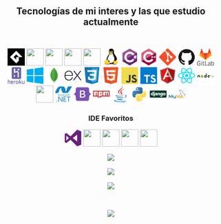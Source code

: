 

<!--[![ReadMe Card](https://github-readme-stats.vercel.app/api/pin/?username=SebastianEPH&repo=SpyTrojan_Keylogger)](https://github.com/anuraghazra/github-readme-stats)-->


<b><h2 align="center">Tecnologías de mi interes y las que estudio actualmente</h2></b>
<br>
<p align="center">
    <a> <img src="icons/gamemaker.png"  width="40" height="40"/> </a>
    <a> <img src="https://upload.wikimedia.org/wikipedia/commons/6/6a/Godot_icon.svg" width="40" height="40"/> </a>
    <a> <img src="https://cdn0.iconfinder.com/data/icons/web-social-and-folder-icons/512/Unity_3D.png" width="40" height="40"/> </a>
    <a> <img src="https://telegramturkiye.com/wp-content/uploads/2019/12/BotFather.jpg" width="40" height="40"/> </a>
    <a> <img src="https://www.vectorlogo.zone/logos/android/android-icon.svg" width="40" height="40"/> </a>
    <a> <img src="https://raw.githubusercontent.com/devicons/devicon/master/icons/linux/linux-original.svg" width="40" height="40"/> </a> 
    <a> <img src="https://raw.githubusercontent.com/devicons/devicon/master/icons/csharp/csharp-original.svg" width="40" height="40"/> </a>
    <a> <img src="https://raw.githubusercontent.com/devicons/devicon/master/icons/cplusplus/cplusplus-original.svg" width="40" height="40"/> </a>
    <a> <img src="https://raw.githubusercontent.com/devicons/devicon/master/icons/git/git-original.svg" width="40" height="40"/> </a>
    <a> <img src="https://raw.githubusercontent.com/devicons/devicon/master/icons/github/github-original.svg" width="40" height="40"/> </a>
    <a> <img src="https://raw.githubusercontent.com/devicons/devicon/master/icons/gitlab/gitlab-original-wordmark.svg" width="40" height="40"/> </a>
    <a> <img src="https://raw.githubusercontent.com/devicons/devicon/master/icons/heroku/heroku-plain-wordmark.svg" width="40" height="40"/> </a>
    <a> <img src="https://raw.githubusercontent.com/devicons/devicon/master/icons/windows8/windows8-original.svg" width="40" height="40"/> </a>
    <a> <img src="https://raw.githubusercontent.com/devicons/devicon/master/icons/mongodb/mongodb-original.svg" width="40" height="40"/> </a>
    <a> <img src="https://raw.githubusercontent.com/devicons/devicon/master/icons/express/express-original.svg" width="40" height="40"/> </a>
    <a> <img src="https://raw.githubusercontent.com/devicons/devicon/master/icons/css3/css3-original.svg" width="40" height="40"/> </a>
    <a> <img src="https://raw.githubusercontent.com/devicons/devicon/master/icons/html5/html5-original.svg" width="40" height="40"/> </a>
    <a> <img src="https://raw.githubusercontent.com/devicons/devicon/master/icons/javascript/javascript-original.svg" width="40" height="40"/> </a>
    <a> <img src="https://raw.githubusercontent.com/devicons/devicon/master/icons/typescript/typescript-original.svg" width="40" height="40"/> </a>
    <a> <img src="https://raw.githubusercontent.com/devicons/devicon/master/icons/angularjs/angularjs-original.svg" width="40" height="40"/> </a>
    <a> <img src="icons/reactjs.svg" width="40" height="40"/> </a>
    <a> <img src="https://raw.githubusercontent.com/devicons/devicon/master/icons/nodejs/nodejs-original-wordmark.svg" width="40" height="40"/> </a>
    <a> <img src="https://cdn.iconscout.com/icon/free/png-512/handlebars-282936.png" width="40" height="40"/> </a>
    <a> <img src="https://raw.githubusercontent.com/devicons/devicon/master/icons/dot-net/dot-net-plain-wordmark.svg" width="40" height="40"/> </a>
    <a> <img src="https://raw.githubusercontent.com/devicons/devicon/master/icons/bootstrap/bootstrap-plain.svg" width="40" height="40"/> </a>
    <a> <img src="https://raw.githubusercontent.com/devicons/devicon/master/icons/npm/npm-original-wordmark.svg" width="40" height="40"/> </a>
    <a> <img src="https://raw.githubusercontent.com/devicons/devicon/master/icons/java/java-original.svg" width="40" height="40"/> </a>
    <!--a> <img src="https://devicon.dev/devicon.git/icons/php/php-original.svg" width="40" height="40"/> </a-->
    <a> <img src="https://raw.githubusercontent.com/devicons/devicon/master/icons/python/python-original.svg" width="40" height="40"/> </a>
    <a> <img src="https://raw.githubusercontent.com/devicons/devicon/master/icons/django/django-original.svg" width="40" height="40"/> </a>
    <a> <img src="https://raw.githubusercontent.com/devicons/devicon/master/icons/mysql/mysql-original-wordmark.svg" width="40" height="40"/> </a>
    <!-- <a> <img src="https://devicon.dev/devicon.git/icons/oracle/oracle-original.svg" width="40" height="40"/> </a> -->
</p>


<b><h3 align="center">IDE Favoritos</h3></b>
<p align="center">
    <a> <img src="https://raw.githubusercontent.com/devicons/devicon/master/icons/visualstudio/visualstudio-plain.svg" width="40" height="40"/> </a>
    <a> <img src="https://www.armadilloamarillo.com/wp-content/uploads/logo_android_studio_512dp.png" width="40" height="40"/> </a>
    <a> <img src="https://resources.jetbrains.com/storage/products/intellij-idea/img/meta/intellij-idea_logo_300x300.png" width="40" height="40"/> </a>
    <a> <img src="https://resources.jetbrains.com/storage/products/webstorm/img/meta/webstorm_logo_300x300.png" width="40" height="40"/> </a>
    <a> <img src="https://resources.jetbrains.com/storage/products/pycharm/img/meta/pycharm_logo_300x300.png" width="40" height="40"/> </a>
</p>



<p align="center">
    <a href= "https://github.com/SebastianEPH/"><img src="https://img.shields.io/github/followers/SebastianEPH?style=social"></a>
    
</p><p align="center">
    <img src="https://github-readme-stats.vercel.app/api/top-langs/?username=SebastianEPH&langs_count=10&theme=chartreuse-dark&layout=compact">
</p>

<p align="center">
    <img src="https://github-readme-stats.vercel.app/api?username=SebastianEPH&show_icons=true&theme=chartreuse-dark"/>
</p>



<p align="center">
    </a><br>
    <p align="center"><img src="https://profile-counter.glitch.me/{SebastianEPH}/count.svg"></p>
</p>

